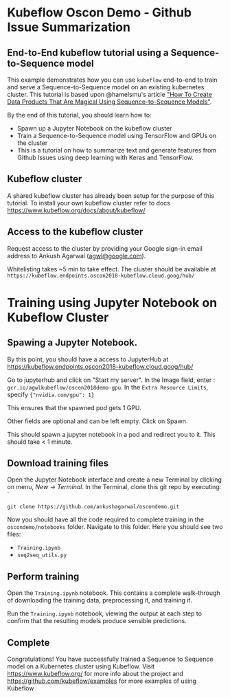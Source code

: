 # Kubeflow Oscon Demo - Github Issue Summarization

## End-to-End kubeflow tutorial using a Sequence-to-Sequence model

This example demonstrates how you can use `kubeflow` end-to-end to train and
serve a Sequence-to-Sequence model on an existing kubernetes cluster. This
tutorial is based upon @hamelsmu's article ["How To Create Data Products That
Are Magical Using Sequence-to-Sequence
Models"](https://medium.com/@hamelhusain/how-to-create-data-products-that-are-magical-using-sequence-to-sequence-models-703f86a231f8).

By the end of this tutorial, you should learn how to:

*   Spawn up a Jupyter Notebook on the kubeflow cluster
*   Train a Sequence-to-Sequence model using TensorFlow and GPUs on the cluster
  * This is a tutorial on how to summarize text and generate features from Github Issues using deep learning with Keras and TensorFlow.

## Kubeflow cluster

A shared kubeflow cluster has already been setup for the purpose of this tutorial. To install your own kubeflow cluster refer to docs https://www.kubeflow.org/docs/about/kubeflow/

## Access to the kubeflow cluster

Request access to the cluster by providing your Google sign-in email address to Ankush Agarwal (agwl@google.com).

Whitelisting takes ~5 min to take effect. The cluster should be available at `https://kubeflow.endpoints.oscon2018-kubeflow.cloud.goog/hub/`


# Training using Jupyter Notebook on Kubeflow Cluster

## Spawing a Jupyter Notebook.

By this point, you should have a access to JupyterHub at https://kubeflow.endpoints.oscon2018-kubeflow.cloud.goog/hub/

Go to jupyterhub and click on "Start my server". In the Image field, enter : `gcr.io/agwlkubeflow/oscon2018demo-gpu`. In the `Extra Resource Limits`, specify `{"nvidia.com/gpu": 1}`

This ensures that the spawned pod gets 1 GPU.

Other fields are optional and can be left empty. Click on Spawn.

This should spawn a jupyter notebook in a pod and redirect you to it. This should take < 1 minute.

## Download training files

Open the Jupyter Notebook interface and create a new Terminal by clicking on
menu, *New -> Terminal*. In the Terminal, clone this git repo by executing: `

```commandline
git clone https://github.com/ankushagarwal/oscondemo.git
```

Now you should have all the code required to complete training in the `oscondemo/notebooks` folder. Navigate to this folder.
Here you should see two files:

*    `Training.ipynb`
*    `seq2seq_utils.py`

## Perform training

Open the `Training.ipynb` notebook. This contains a complete walk-through of
downloading the training data, preprocessing it, and training it.

Run the `Training.ipynb` notebook, viewing the output at each step to confirm
that the resulting models produce sensible predictions.

## Complete

Congratulations! You have successfully trained a Sequence to Sequence model on a Kubernetes cluster using Kubeflow. Visit https://www.kubeflow.org/ for more info about the project and https://github.com/kubeflow/examples for more examples of using Kubeflow
